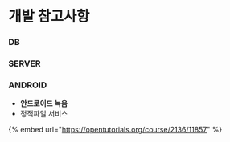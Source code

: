 # 개발 참고사항

### DB

### SERVER

### ANDROID

* **안드로이드 녹음**
* 정적파일 서비스

{% embed url="https://opentutorials.org/course/2136/11857" %}


